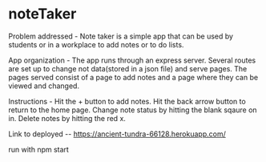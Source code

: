 # noteTaker

Problem addressed - Note taker is a simple app that can be used by students or in a workplace to add notes or to do lists.

App organization - The app runs through an express server. Several routes are set up to change not data(stored in a json file) and serve pages. The pages served consist of a page to add notes and a page where they can be viewed and changed. 

Instructions - Hit the + button to add notes. Hit the back arrow button to return to the home page. Change note status by hitting the blank sqaure on in. Delete notes by hitting the red x. 

Link to deployed -- https://ancient-tundra-66128.herokuapp.com/


run with npm start

